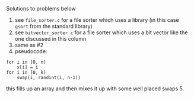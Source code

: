 Solutions to problems below

1. see `file_sorter.c` for a file sorter which uses a library (in this case `qsort` from the standard library)
2. see `bitvector_sorter.c` for a file sorter which uses a bit vector like the one discussed in this column
3. same as #2
4. pseudocode:
```
for i in [0, n)
    x[i] = i
for i in [0, k)
    swap(i, randint(i, n-1))
```
this fills up an array and then mixes it up with some well placed swaps
5. 